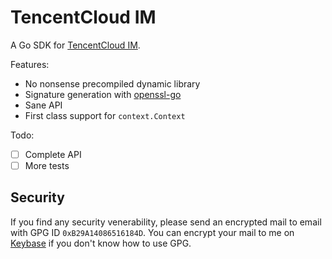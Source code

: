 # TencentCloud IM

A Go SDK for [TencentCloud IM](http://bit.ly/2UdWVxv).

Features:

- No nonsense precompiled dynamic library
- Signature generation with [openssl-go](https://github.com/spacemonkeygo/openssl)
- Sane API
- First class support for `context.Context`

Todo:

- [ ] Complete API
- [ ] More tests 

## Security

If you find any security venerability, please send an encrypted mail to email with GPG ID `0xB29A14086516184D`.
You can encrypt your mail to me on [Keybase](https://keybase.io/quantumghost) if you don't know how to
use GPG.   
